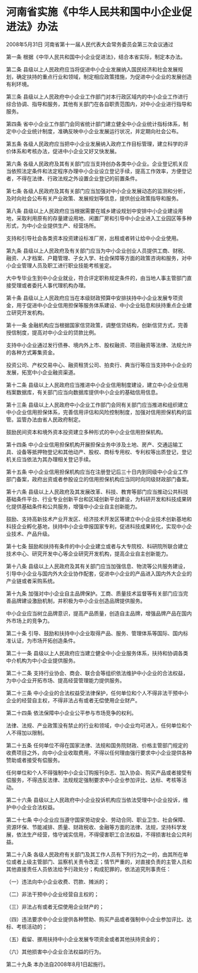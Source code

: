 # 河南省实施《中华人民共和国中小企业促进法》办法

2008年5月31日 河南省第十一届人民代表大会常务委员会第三次会议通过

<!-- INFO END -->

第一条 根据《中华人民共和国中小企业促进法》，结合本省实际，制定本办法。

第二条 县级以上人民政府应当将促进中小企业发展纳入国民经济和社会发展规划，确定扶持的重点行业和领域，制定相应政策措施，为促进中小企业的发展创造有利环境。

第三条 县级以上人民政府中小企业工作部门对本行政区域内的中小企业工作进行综合协调、指导和服务，其他有关部门在各自职责范围内，对中小企业进行指导和服务。

第四条 省中小企业工作部门会同省统计部门建立健全中小企业统计指标体系，制定中小企业统计制度，准确反映中小企业发展运行状况，并定期向社会公布。

第五条 各级人民政府应当把中小企业发展纳入政府工作目标管理，建立科学的评价体系和考核办法，促进中小企业又好又快发展。

第六条 各级人民政府及其有关部门应当支持创办各类中小企业。企业登记机关应当依照法定条件和法定程序办理中小企业设立登记手续，提高工作效率，方便登记者，不得在法律、行政法规之外设置企业登记的前置条件。

第七条 各级人民政府及其有关部门应当加强对中小企业发展动态的监测和分析，及时向社会公布有关产业政策、发展规划等信息，提供创业政策指导和服务。

第八条 县级以上人民政府应当根据需要在城乡建设规划中安排中小企业建设用地，采取利用原有的存量建设用地、闲置厂房和引导中小企业进入工业园区等多种形式，为中小企业提供生产、经营场所。

支持和引导社会各类资本投资建设标准厂房，出租或者转让给中小企业使用。

第九条 县级以上人民政府及有关部门应当为中小企业创业人员提供工商、财税、融资、人才档案、户籍管理、子女入学、社会保障等方面的政策咨询和服务，对中小企业管理人员及职工进行职业技能考核鉴定。

大中专毕业生到中小企业就业，符合评定职称规定条件的，由当地人事主管部门直接受理或者委托人事代理机构办理。

第十条 县级以上人民政府应当在本级财政预算中安排扶持中小企业发展专项资金，用于促进中小企业信用担保等服务体系建设、中小企业贴息和扶持重点企业建立研究开发机构。

第十一条 金融机构应当根据国家信贷政策，调整信贷结构，创新信贷方式，完善授信制度，提高对中小企业的贷款比例。

支持中小企业通过发行债券、境内外上市、股权融资、项目融资等法律、法规允许的各种方式筹集资金。

投资公司、产权交易中心、融资租赁公司、拍卖行、典当行等应当支持中小企业的发展，拓宽中小企业融资渠道。

第十二条 县级以上人民政府应当推进中小企业信用制度建设，建立中小企业信用档案数据库，有关部门应当向数据库提供中小企业的基础信用信息。

第十三条 县级以上人民政府中小企业工作部门会同有关部门应当推进和组织建立中小企业信用担保体系，完善信用评估和风险控制制度，加强对信用担保机构的监管。监管办法由省人民政府制定。

鼓励民间资本和境外资本投资建立多种形式的中小企业信用担保机构。

第十四条 中小企业信用担保机构开展担保业务中涉及土地、房产、交通运输工具、设备等抵押物登记和其他动产、股权、商标专用权、专利权等出质登记，登记机关应当依法为其办理相关登记手续。

第十五条 中小企业信用担保机构应当在注册登记后三十日内到同级中小企业工作部门备案，政府出资或者参股设立的信用担保机构应当同时向同级财政部门备案。

第十六条 县级以上人民政府及其发展改革、科技、教育等部门应当推动公共科技基础条件平台、行业专业创新平台和区域创新平台建设，为科研开发和科技成果转化提供基础条件和公共服务，增强中小企业自主创新能力。

鼓励、支持高新技术产业开发区、经济技术开发区等建立中小企业技术创新基地和科技企业孵化基地，扶持中小企业申报国家专利，促进科技成果转化，实现中小企业技术、产品升级。

第十七条 鼓励和扶持有条件的中小企业建立或者与大专院校、科研院所联合建立技术中心、研究开发中心等企业研究开发机构，提高企业自主创新能力。

第十八条 县级以上人民政府及其有关部门应当加强信息、物流等公共服务建设，引导中小企业与国内外大企业协作配套，促进中小企业的产品进入国内外大企业的产业链或者采购系统。

第十九条 加强对中小企业自主品牌保护。工商、质量技术监督等有关部门应当完善品牌建设激励机制，并积极为中小企业创造品牌提供服务。

中小企业应当树立品牌意识，提高产品质量，创造自主品牌，增强品牌产品在国内外市场上的竞争力。

第二十条 引导、鼓励和扶持中小企业取得产品、服务、管理体系等国际、国内标准认证，为市场开拓创造条件。

第二十一条 县级以上人民政府应当建立健全中小企业服务体系，扶持和协调各类中介机构为中小企业提供服务。

第二十二条 支持行业协会、商会、联合会等组织依法维护中小企业的合法权益，为中小企业开拓市场、提高经营管理能力提供服务。

第二十三条 中小企业的合法权益受法律保护，任何单位和个人不得非法干预中小企业的经营自主权，不得非法占有或者无偿使用企业财产。

第二十四条 依法保障中小企业公平参与市场竞争的权利。

法律、法规、产业政策没有禁止的行业和领域，中小企业均可进入，任何单位和个人不得加以限制。

第二十五条 任何单位不得在国家法律、法规和国务院财政、价格主管部门规定的收费项目之外，向中小企业收取费用，不得以任何理由强行要求中小企业提供各种赞助或者接受有偿服务。

任何单位和个人不得强制中小企业订购报刊杂志、加入协会、购买产品或者接受有偿服务，不得违反法律、法规规定强制要求中小企业参加评比、达标、考核等活动。

第二十六条 县级以上人民政府中小企业投诉机构应当依法受理中小企业投诉，维护中小企业合法权益。

第二十七条 中小企业应当遵守国家劳动安全、劳动合同、职业卫生、社会保障、资源环保、节能减排、质量、财政税收、金融等方面的法律、法规，坚持科学发展，依法生产经营，恪守诚实信用，不得侵害职工合法权益，不得损害社会公共利益。

第二十八条 各级人民政府有关部门及其工作人员有下列行为之一的，由其所在单位或者上级主管部门、监察机关责令改正；情节严重的，对直接负责的主管人员和其他直接责任人员依法给予行政处分；构成犯罪的，依法追究刑事责任：

（一）违法向中小企业收费、罚款、摊派的；

（二）非法干预中小企业经营自主权的；

（三）非法占有或者无偿使用企业财产的；

（四）违法要求中小企业提供各种赞助、购买产品或者强制中小企业参加评比、达标、考核活动的；

（五）截留、挪用扶持中小企业发展专项资金或者其他扶持资金的；

（六）其他损害中小企业合法权益的行为。

第二十九条 本办法自2008年8月1日起施行。